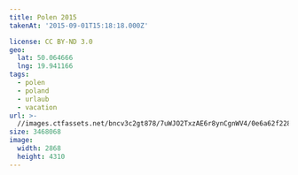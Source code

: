 ```yaml
---
title: Polen 2015
takenAt: '2015-09-01T15:18:18.000Z'

license: CC BY-ND 3.0
geo:
  lat: 50.064666
  lng: 19.941166
tags:
  - polen
  - poland
  - urlaub
  - vacation
url: >-
  //images.ctfassets.net/bncv3c2gt878/7uWJO2TxzAE6r8ynCgnWV4/0e6a62f22880f5196e0ba01fb054e948/polen-2015_25931566696_o
size: 3468068
image:
  width: 2868
  height: 4310
---
```

